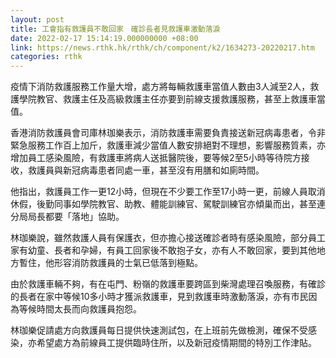 ```yaml
---
layout: post
title: 工會指有救護員不敢回家　確診長者見救護車激動落淚
date: 2022-02-17 15:14:19.000000000 +08:00
link: https://news.rthk.hk/rthk/ch/component/k2/1634273-20220217.htm
categories: rthk
---
```


疫情下消防救護服務工作量大增，處方將每輛救護車當值人數由3人減至2人，救護學院教官、救護主任及高級救護主任亦要到前線支援救護服務，甚至上救護車當值。

香港消防救護員會司庫林珈樂表示，消防救護車需要負責接送新冠病毒患者，令非緊急服務工作百上加斤，救護車減少當值人數安排絕對不理想，影響服務質素，亦增加員工感染風險，有救護車將病人送抵醫院後，要等候2至5小時等待院方接收，救護員與新冠病毒患者同處一車，甚至沒有用膳和如廁時間。

他指出，救護員工作一更12小時，但現在不少要工作至17小時一更，前線人員取消休假，後勤同事如學院教官、助教、體能訓練官、駕駛訓練官亦傾巢而出，甚至連分局局長都要「落地」協助。

林珈樂說，雖然救護人員有保護衣，但亦擔心接送確診者時有感染風險，部分員工家有幼童、長者和孕婦，有員工回家後不敢抱子女，亦有人不敢回家，要到其他地方暫住，他形容消防救護員的士氣已低落到極點。

由於救護車輛不夠，有在屯門、粉嶺的救護車要跨區到柴灣處理召喚服務，有確診的長者在家中等候10多小時才獲派救護車，見到救護車時激動落淚，亦有市民因為等候時間太長而向救護員抱怨。

林珈樂促請處方向救護員每日提供快速測試包，在上班前先做檢測，確保不受感染，亦希望處方為前線員工提供臨時住所，以及新冠疫情期間的特別工作津貼。
